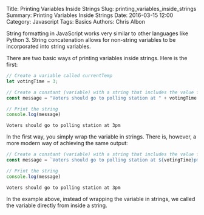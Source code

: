 Title: Printing Variables Inside Strings
Slug: printing_variables_inside_strings
Summary: Printing Variables Inside Strings
Date: 2016-03-15 12:00
Category: Javascript
Tags: Basics
Authors: Chris Albon

String formatting in JavaScript works very similar to other languages like Python 3. String concatenation allows for non-string variables to be incorporated into string variables.

There are two basic ways of printing variables inside strings. Here is the first:

```javascript
// Create a variable called currentTemp
let votingTime = 3;

// Create a constant (variable) with a string that includes the value from currentTemp
const message = "Voters should go to polling station at " + votingTime + "pm";

// Print the string
console.log(message)
```
    Voters should go to polling station at 3pm

In the first way, you simply wrap the variable in strings. There is, however, a more modern way of achieving the same output:

```javascript
// Create a constant (variable) with a string that includes the value from currentTemp
const message = `Voters should go to polling station at ${votingTime}pm`;

// Print the string
console.log(message)
```

    Voters should go to polling station at 3pm

In the example above, instead of wrapping the variable in strings, we called the variable directly from inside a string.
